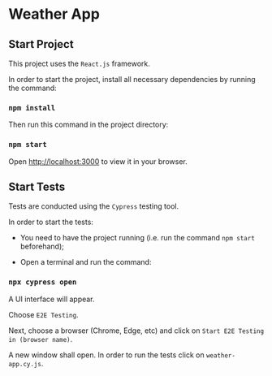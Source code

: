 # Weather App

## Start Project

This project uses the `React.js` framework.

In order to start the project, install all necessary dependencies by running the command: 

### `npm install`

Then run this command in the project directory:

### `npm start`

Open [http://localhost:3000](http://localhost:3000) to view it in your browser.

## Start Tests

Tests are conducted using the `Cypress` testing tool.

In order to start the tests:

* You need to have the project running (i.e. run the command `npm start` beforehand);

* Open a terminal and run the command:
### `npx cypress open`

A UI interface will appear.

Choose `E2E Testing`.

Next, choose a browser (Chrome, Edge, etc) and click on `Start E2E Testing in (browser name)`.

A new window shall open. In order to run the tests click on `weather-app.cy.js`.